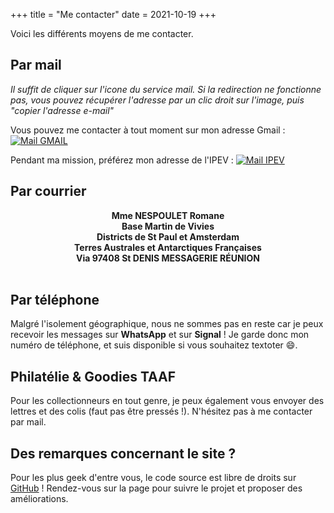 +++
title = "Me contacter"
date = 2021-10-19
+++


Voici les différents moyens de me contacter.

<!-- more -->


## Par mail

*Il suffit de cliquer sur l'icone du service mail. Si la redirection ne fonctionne pas, vous pouvez récupérer l'adresse par un clic droit sur l'image, puis "copier l'adresse e-mail"*

Vous pouvez me contacter à tout moment sur mon adresse Gmail :
[![Mail GMAIL](/images/gmail_icon-64x64.png "envoyer un mail sur gmail")](mailto:romane.nespoulet%40gmail%2Ecom)


Pendant ma mission, préférez mon adresse de l'IPEV :
[![Mail IPEV](/images/ipev_icon-64x64.png "envoyer un mail sur IPEV")](mailto:romane.nespoulet%40amsterdam%2Eipev%2Efr)


## Par courrier

<center><strong>Mme NESPOULET Romane <br>
Base Martin de Vivies <br>
Districts de St Paul et Amsterdam <br>
Terres Australes et Antarctiques Françaises <br>
Via 97408 St DENIS MESSAGERIE RÉUNION</center></strong><br>

## Par téléphone

Malgré l'isolement géographique, nous ne sommes pas en reste car je peux recevoir les messages sur **WhatsApp** et sur **Signal** ! Je garde donc mon numéro de téléphone, et suis disponible si vous souhaitez textoter :smile:.

## Philatélie & Goodies TAAF

Pour les collectionneurs en tout genre, je peux également vous envoyer des lettres et des colis (faut pas être pressés !).
N'hésitez pas à me contacter par mail.

## Des remarques concernant le site ?

Pour les plus geek d'entre vous, le code source est libre de droits sur [GitHub](https://github.com/Kushim973/ileduboutdumonde.xyz) ! 
Rendez-vous sur la page pour suivre le projet et proposer des améliorations.
